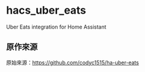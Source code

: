 # hacs_uber_eats
Uber Eats integration for Home Assistant

## 原作來源
原始來源：https://github.com/codyc1515/ha-uber-eats